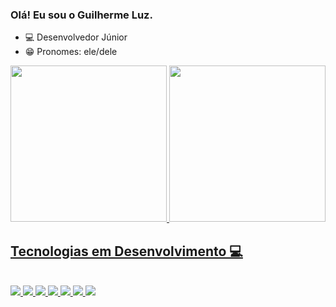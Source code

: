 ### Olá! Eu sou o Guilherme Luz.

- 💻 Desenvolvedor Júnior
- 😁 Pronomes: ele/dele
<div align="center">
  <a href="https://github.com/GuilhermeCarluz">
  <img height="250em" src="https://github-readme-stats.vercel.app/api?username=GuilhermeCarluz&show_icons=true&theme=dark&include_all_commits=true&count_private=true"/>
  <img height="250em" src="https://github-readme-stats.vercel.app/api/top-langs/?username=GuilhermeCarluz&layout=compact&langs_count=7&theme=dark"/>
</div>
  
  ## Tecnologias em Desenvolvimento 💻
<div style="display: inline_block"><br>
  <img src="https://img.shields.io/badge/JavaScript-F7DF1E?style=for-the-badge&logo=javascript&logoColor=black">
  <img src="https://img.shields.io/badge/TypeScript-007ACC?style=for-the-badge&logo=typescript&logoColor=black">
  <img src="https://img.shields.io/badge/HTML5-E34F26?style=for-the-badge&logo=html5&logoColor=black">
  <img src="https://img.shields.io/badge/CSS3-1572B6?style=for-the-badge&logo=css3&logoColor=black">
  <img src="https://img.shields.io/badge/Angular-DD0031?style=for-the-badge&logo=angular&logoColor=white">
  <img src="https://img.shields.io/badge/Java-ED8B00?style=for-the-badge&logo=java&logoColor=black">
  <img src="ttps://img.shields.io/badge/MySQL-00000F?style=for-the-badge&logo=mysql&logoColor=white">
